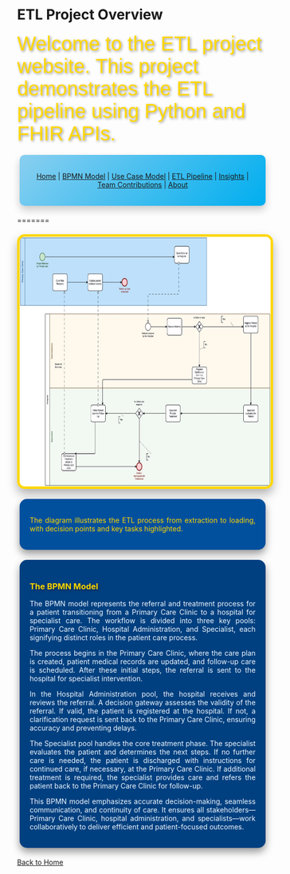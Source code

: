 # ETL Project Overview

<span style="font-family: 'Comic Sans MS', cursive, sans-serif; font-size: 2.5rem; color: #FFD700; text-shadow: 2px 2px 5px rgba(0, 0, 0, 0.4);">
Welcome to the ETL project website. This project demonstrates the ETL pipeline using Python and FHIR APIs.
</span>

<div style="background: linear-gradient(135deg, #89CFF0, #00AEEF); padding: 20px; border-radius: 10px; margin: 20px auto; width: 90%; max-width: 1200px; box-shadow: 0 8px 16px rgba(0, 0, 0, 0.2); text-align: center;">



[Home](index.md) | [BPMN Model](bpmn.md) | [Use Case Model](use_case.md) | [ETL Pipeline](etl_pipeline.md) | [Insights](insights.md) | [Team Contributions](team.md) | [About](about.md)

</div>

=======


<img alt="img.png" height="500" src="img.png" width="800" style="border: 5px solid #FFD700; border-radius: 15px; box-shadow: 0 10px 20px rgba(0, 0, 0, 0.3); margin: 20px auto; display: block;">

<div style="background: #00509E; color: #FFD700; border-radius: 15px; padding: 20px; margin: 20px auto; width: 90%; max-width: 1000px; box-shadow: 0 8px 16px rgba(0, 0, 0, 0.4); text-align: justify;">
<p>The diagram illustrates the ETL process from extraction to loading, with decision points and key tasks highlighted.</p>
</div>

<div style="background: #004080; color: #F0F8FF; padding: 20px; border-radius: 15px; margin: 20px auto; width: 90%; max-width: 1000px; box-shadow: 0 8px 16px rgba(0, 0, 0, 0.4); text-align: justify;">
<h3 style="color: #FFD700; text-shadow: 2px 2px 5px rgba(0, 0, 0, 0.5);">The BPMN Model</h3>
<p>The BPMN model represents the referral and treatment process for a patient transitioning from a Primary Care Clinic to a hospital for specialist care. The workflow is divided into three key pools: Primary Care Clinic, Hospital Administration, and Specialist, each signifying distinct roles in the patient care process.</p>

<p>The process begins in the Primary Care Clinic, where the care plan is created, patient medical records are updated, and follow-up care is scheduled. After these initial steps, the referral is sent to the hospital for specialist intervention.</p>

<p>In the Hospital Administration pool, the hospital receives and reviews the referral. A decision gateway assesses the validity of the referral. If valid, the patient is registered at the hospital. If not, a clarification request is sent back to the Primary Care Clinic, ensuring accuracy and preventing delays.</p>

<p>The Specialist pool handles the core treatment phase. The specialist evaluates the patient and determines the next steps. If no further care is needed, the patient is discharged with instructions for continued care, if necessary, at the Primary Care Clinic. If additional treatment is required, the specialist provides care and refers the patient back to the Primary Care Clinic for follow-up.</p>

<p>This BPMN model emphasizes accurate decision-making, seamless communication, and continuity of care. It ensures all stakeholders—Primary Care Clinic, hospital administration, and specialists—work collaboratively to deliver efficient and patient-focused outcomes.</p>
</div>

[Back to Home](index.md)

